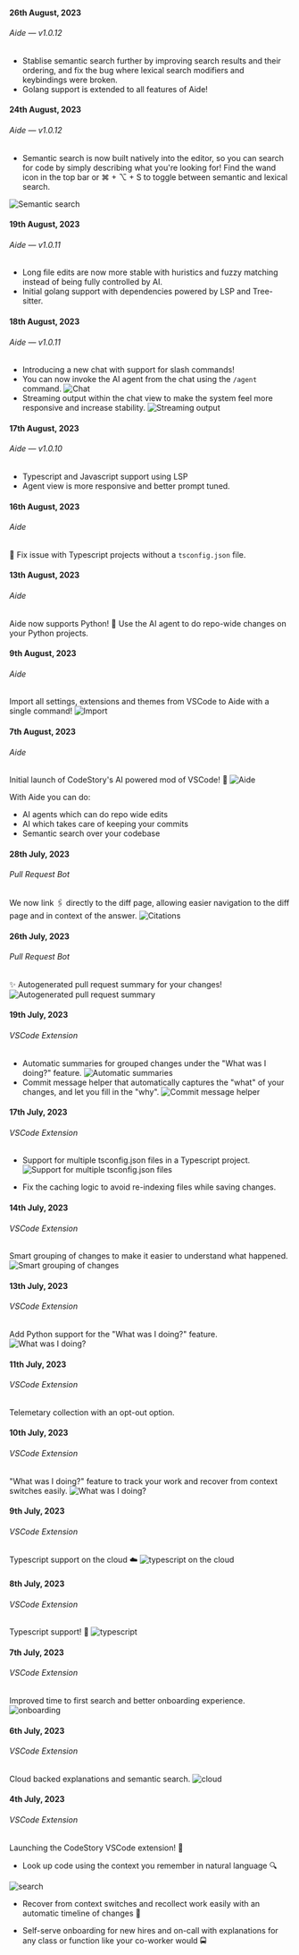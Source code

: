 #### 26th August, 2023

###### Aide — v1.0.12

- Stablise semantic search further by improving search results and their ordering, and fix the bug where lexical search modifiers and keybindings were broken.
- Golang support is extended to all features of Aide!

#### 24th August, 2023

###### Aide — v1.0.12

- Semantic search is now built natively into the editor, so you can search for code by simply describing what you're looking for! Find the wand icon in the top bar or ⌘ + ⌥ + S to toggle between semantic and lexical search.

![Semantic search](/assets/blog/better-code-search/semantic_search.gif)

#### 19th August, 2023

###### Aide — v1.0.11

- Long file edits are now more stable with huristics and fuzzy matching instead of being fully controlled by AI.
- Initial golang support with dependencies powered by LSP and Tree-sitter.


#### 18th August, 2023

###### Aide — v1.0.11

-   Introducing a new chat with support for slash commands!
-   You can now invoke the AI agent from the chat using the `/agent` command.
    ![Chat](/changelog/1808-1.gif)
-   Streaming output within the chat view to make the system feel more responsive and increase stability.
    ![Streaming output](/changelog/1808-2.gif)

#### 17th August, 2023

###### Aide — v1.0.10

-   Typescript and Javascript support using LSP
-   Agent view is more responsive and better prompt tuned.

#### 16th August, 2023

###### Aide

🔧 Fix issue with Typescript projects without a `tsconfig.json` file.

#### 13th August, 2023

###### Aide

Aide now supports Python! 🎉 Use the AI agent to do repo-wide changes on your Python projects.

#### 9th August, 2023

###### Aide

Import all settings, extensions and themes from VSCode to Aide with a single command!
![Import](/changelog/0908.jpg)

#### 7th August, 2023

###### Aide

Initial launch of CodeStory's AI powered mod of VSCode! 🎉
![Aide](/images/home/aide.png)

With Aide you can do:

-   AI agents which can do repo wide edits
-   AI which takes care of keeping your commits
-   Semantic search over your codebase

#### 28th July, 2023

###### Pull Request Bot

We now link 🖇️ directly to the diff page, allowing easier navigation to the diff page and in context of the answer.
![Citations](/changelog/2807.gif)

#### 26th July, 2023

###### Pull Request Bot

✨ Autogenerated pull request summary for your changes!
![Autogenerated pull request summary](/changelog/2607.jpg)

#### 19th July, 2023

###### VSCode Extension

-   Automatic summaries for grouped changes under the "What was I doing?" feature.
    ![Automatic summaries](/changelog/1907-1.gif)
-   Commit message helper that automatically captures the "what" of your changes, and let you fill in the "why".
    ![Commit message helper](/changelog/1907-2.gif)

#### 17th July, 2023

###### VSCode Extension

-   Support for multiple tsconfig.json files in a Typescript project.
    ![Support for multiple tsconfig.json files](/changelog/1707.jpg)

-   Fix the caching logic to avoid re-indexing files while saving changes.

#### 14th July, 2023

###### VSCode Extension

Smart grouping of changes to make it easier to understand what happened.
![Smart grouping of changes](/changelog/1407.gif)

#### 13th July, 2023

###### VSCode Extension

Add Python support for the "What was I doing?" feature.
![What was I doing?](/changelog/1307.gif)

#### 11th July, 2023

###### VSCode Extension

Telemetary collection with an opt-out option.

#### 10th July, 2023

###### VSCode Extension

"What was I doing?" feature to track your work and recover from context switches easily.
![What was I doing?](/changelog/1007.gif)

#### 9th July, 2023

###### VSCode Extension

Typescript support on the cloud ☁️
![typescript on the cloud](/changelog/0907.jpg)

#### 8th July, 2023

###### VSCode Extension

Typescript support! 🎉
![typescript](/changelog/0807.jpg)

#### 7th July, 2023

###### VSCode Extension

Improved time to first search and better onboarding experience.
![onboarding](/changelog/0707.jpg)

#### 6th July, 2023

###### VSCode Extension

Cloud backed explanations and semantic search.
![cloud](/changelog/0607.jpg)

#### 4th July, 2023

###### VSCode Extension

Launching the CodeStory VSCode extension! 🎉

-   Look up code using the context you remember in natural language 🔍

![search](/changelog/0407.gif)

-   Recover from context switches and recollect work easily with an automatic timeline of changes 📅

-   Self-serve onboarding for new hires and on-call with explanations for any class or function like your co-worker would 🚍

